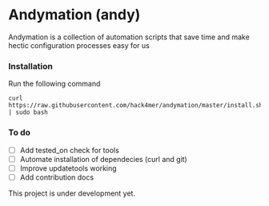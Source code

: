 # Andymation (andy)
Andymation is  a collection of automation scripts that save time and make hectic configuration processes easy for us

### Installation 

Run the following command 
```
curl https://raw.githubusercontent.com/hack4mer/andymation/master/install.sh | sudo bash
```


### To do 
- [ ] Add tested_on check for tools
- [ ] Automate installation of dependecies (curl and git)
- [ ] Improve updatetools working
- [ ] Add contribution docs

This project is under development yet.